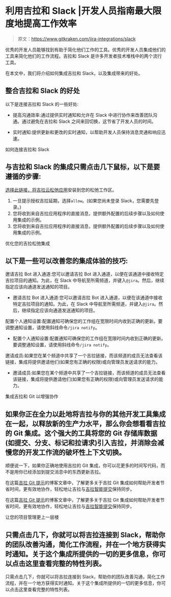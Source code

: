 # 利用吉拉和 Slack |开发人员指南最大限度地提高工作效率

> 原文：<https://www.gitkraken.com/jira-integrations/slack>

优秀的开发人员能够找到有助于简化他们工作的工具。优秀的开发人员集成他们的工具来简化他们的工作流程。吉拉和 Slack 是许多开发者技术堆栈中的两个流行工具。

在本文中，我们将介绍如何集成吉拉和 Slack，以及集成带来的好处。

## 整合吉拉和 Slack 的好处

以下是连接吉拉和 Slack 的一些好处:

*   提高沟通效率:通过提供实时通知和允许在 Slack 中进行协作来改善团队沟通。通过避免在吉拉和 Slack 之间来回切换，这节省了开发人员的时间。

*   实时通知:提供更新和更改的实时通知，以帮助开发人员保持消息灵通和响应迅速。

如何连接吉拉和 Slack

## 与吉拉和 Slack 的集成只需点击几下鼠标，以下是要遵循的步骤:

[选择此链接，将吉拉云松弛应用](https://atlassian-slack-integration.services.atlassian.com/api/slack/login?source=sac-docs)安装到您的松弛工作区。

1.  一旦提示授权吉拉延期，选择`allow`。(如果您尚未登录 Slack，您需要先登录。)
2.  您将收到来自吉拉应用程序的直接消息，提供额外配置的后续步骤以及如何使用集成的示例。
3.  您将收到来自吉拉应用程序的直接消息，提供额外配置的后续步骤以及如何使用集成的示例。

优化您的吉拉松弛集成

## 以下是一些可以改善您的集成体验的技巧:

邀请吉拉 Bot 进入通道:您可以邀请吉拉 Bot 进入通道，以便在该通道中接收特定吉拉项目的通知。为此，在 Slack 中导航至所需频道，并键入`@jira`。然后，继续指定应该向通道发送通知的项目。

*   邀请吉拉 Bot 进入通道:您可以邀请吉拉 Bot 进入通道，以便在该通道中接收特定吉拉项目的通知。为此，在 Slack 中导航至所需频道，并键入`@jira`。然后，继续指定应该向通道发送通知的项目。

[](https://www.gitkraken.com/wp-content/uploads/2023/02/image3-2.png)

配置个人通知设置:配置通知可确保您的工作组在宽限时间内收到正确的更新。要调整通知设置，请使用斜线命令`/jira notify`。

*   配置个人通知设置:配置通知可确保您的工作组在宽限时间内收到正确的更新。要调整通知设置，请使用斜线命令`/jira notify`。

[](https://www.gitkraken.com/wp-content/uploads/2023/02/image4-1.png)

邀请成员:如果您在某个频道中共享了一个吉拉链接，而该频道的成员无法查看该链接，集成将提供邀请他们(如果您有正确的权限)或向管理员发送请求的能力。

*   邀请成员:如果您在某个频道中共享了一个吉拉链接，而该频道的成员无法查看该链接，集成将提供邀请他们(如果您有正确的权限)或向管理员发送请求的能力。

集成吉拉和 Git 以增强协作

## 如果你正在全力以赴地将吉拉与你的其他开发工具集成在一起，以释放新的生产力水平，那么你会想看看吉拉的 Git 集成。这个强大的工具将您的 Git 存储库数据(如提交、分支、标记和拉请求)引入吉拉，并消除会减慢您的开发工作流的破坏性上下文切换。

顺便说一下，如果你正确地使用吉拉的 Git 集成，你可以花更多的时间写代码，而不是用你已经添加到提交消息中的东西更新吉拉。

在这篇[吉拉 Git 提示](https://www.gitkraken.com/blog/jira-git-tips)的博客文章中，了解更多关于吉拉 Git 集成如何帮助开发者节省时间，更有效地协作，轻松地让吉拉与[吉拉智能提交](https://www.gitkraken.com/jira/git-smart-commits)保持同步。

在这篇[吉拉 Git 提示](https://www.gitkraken.com/blog/jira-git-tips)的博客文章中，了解更多关于吉拉 Git 集成如何帮助开发者节省时间，更有效地协作，轻松地让吉拉与[吉拉智能提交](https://www.gitkraken.com/jira/git-smart-commits)保持同步。

让您的项目管理更上一层楼

## 只需点击几下，你就可以将吉拉连接到 Slack，帮助你的团队改善沟通，简化工作流程，并在一个地方获得实时通知。关于这个集成所提供的一切的更多信息，你可以点击这里查看完整的特性列表。

只需点击几下，你就可以将吉拉连接到 Slack，帮助你的团队改善沟通，简化工作流程，并在一个地方获得实时通知。关于这个集成所提供的一切的更多信息，你可以点击这里查看完整的特性列表。